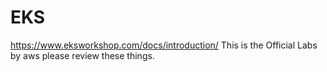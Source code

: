 # EKS
https://www.eksworkshop.com/docs/introduction/ 
This is the Official Labs by aws please review these things.
